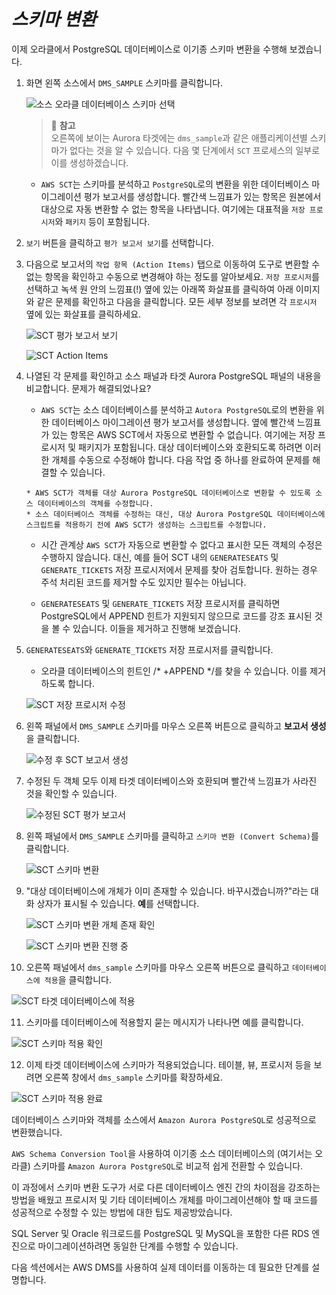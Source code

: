 # ***스키마 변환***

이제 오라클에서 PostgreSQL 데이터베이스로 이기종 스키마 변환을 수행해 보겠습니다.

1. 화면 왼쪽 소스에서 ```DMS_SAMPLE``` 스키마를 클릭합니다.

    ![소스 오라클 데이터베이스 스키마 선택](../../images/select-source-oracle-schema.png)

   > 📒 **참고**<br>
   > 오른쪽에 보이는 Aurora 타겟에는 ```dms_sample```과 같은 애플리케이션별 스키마가 없다는 것을 알 수 있습니다. 다음 몇 단계에서 ```SCT``` 프로세스의 일부로 이를 생성하겠습니다.


   - ```AWS SCT```는 스키마를 분석하고 ```PostgreSQL```로의 변환을 위한 데이터베이스 마이그레이션 평가 보고서를 생성합니다. 빨간색 느낌표가 있는 항목은 원본에서 대상으로 자동 변환할 수 없는 항목을 나타냅니다. 여기에는 대표적을 ```저장 프로시저```와 ```패키지``` 등이 포함됩니다.

2. ```보기``` 버튼을 클릭하고 ```평가 보고서 보기```를 선택합니다.


3. 다음으로 보고서의 ```작업 항목 (Action Items)``` 탭으로 이동하여 도구로 변환할 수 없는 항목을 확인하고 수동으로 변경해야 하는 정도를 알아보세요. ```저장 프로시저```를 선택하고 녹색 원 안의 느낌표(!) 옆에 있는 아래쪽 화살표를 클릭하여 아래 이미지와 같은 문제를 확인하고 다음을 클릭합니다. 모든 세부 정보를 보려면 각 ```프로시저``` 옆에 있는 화살표를 클릭하세요.

   ![SCT 평가 보고서 보기](../../images/sct-assessment-report-view.png)

   ![SCT Action Items](../../images/sct-action-items.png)

4. 나열된 각 문제를 확인하고 소스 패널과 타겟 Aurora PostgreSQL 패널의 내용을 비교합니다. 문제가 해결되었나요?

   - ```AWS SCT```는 소스 데이터베이스를 분석하고 ```Autora PostgreSQL```로의 변환을 위한 데이터베이스 마이그레이션 평가 보고서를 생성합니다. 옆에 빨간색 느낌표가 있는 항목은 AWS SCT에서 자동으로 변환할 수 없습니다. 여기에는 저장 프로시저 및 패키지가 포함됩니다. 대상 데이터베이스와 호환되도록 하려면 이러한 개체를 수동으로 수정해야 합니다. 다음 작업 중 하나를 완료하여 문제를 해결할 수 있습니다.
   
   ```
   * AWS SCT가 객체를 대상 Aurora PostgreSQL 데이터베이스로 변환할 수 있도록 소스 데이터베이스의 객체를 수정합니다.
   * 소스 데이터베이스 객체를 수정하는 대신, 대상 Aurora PostgreSQL 데이터베이스에 스크립트를 적용하기 전에 AWS SCT가 생성하는 스크립트를 수정합니다.
   ```

   - 시간 관계상 ```AWS SCT```가 자동으로 변환할 수 없다고 표시한 모든 객체의 수정은 수행하지 않습니다. 대신, 예를 들어 SCT 내의 ```GENERATESEATS``` 및 ```GENERATE_TICKETS``` 저장 프로시저에서 문제를 찾아 검토합니다. 원하는 경우 주석 처리된 코드를 제거할 수도 있지만 필수는 아닙니다.

   - ```GENERATESEATS``` 및 ```GENERATE_TICKETS``` 저장 프로시저를 클릭하면 PostgreSQL에서 APPEND 힌트가 지원되지 않으므로 코드를 강조 표시된 것을 볼 수 있습니다. 이들을 제거하고 진행해 보겠습니다.

5. ```GENERATESEATS```와 ```GENERATE_TICKETS``` 저장 프로시저를 클릭합니다.

   - 오라클 데이터베이스의 힌트인 /* +APPEND */를 찾을 수 있습니다. 이를 제거하도록 합니다. 

   ![SCT 저장 프로시저 수정](../../images/sct-procedure-modification.png)


6. 왼쪽 패널에서 ```DMS_SAMPLE``` 스키마를 마우스 오른쪽 버튼으로 클릭하고 **보고서 생성**을 클릭합니다.

   ![수정 후 SCT 보고서 생성](../../images/sct-assessment-report-create-again.png)

7. 수정된 두 객체 모두 이제 타겟 데이터베이스와 호환되며 빨간색 느낌표가 사라진 것을 확인할 수 있습니다.

   ![수정된 SCT 평가 보고서](../../images/sct-assessment-report-updated.png)

8. 왼쪽 패널에서 ```DMS_SAMPLE``` 스키마를 클릭하고 ```스키마 변환 (Convert Schema)```를 클릭합니다.

   ![SCT 스키마 변환](../../images/sct-schema-conversion.png)

9. "대상 데이터베이스에 개체가 이미 존재할 수 있습니다. 바꾸시겠습니까?"라는 대화 상자가 표시될 수 있습니다. **예**를 선택합니다.

   ![SCT 스키마 변환 개체 존재 확인](../../images/sct-schema-conversion-confirm.png)

   ![SCT 스키마 변환 진행 중](../../images/sct-schema-conversion-progress.png)

10. 오른쪽 패널에서 ```dms_sample``` 스키마를 마우스 오른쪽 버튼으로 클릭하고 ```데이터베이스에 적용```을 클릭합니다.

   ![SCT 타겟 데이터베이스에 적용](../../images/sct-apply-to-target-database.png)

11. 스키마를 데이터베이스에 적용할지 묻는 메시지가 나타나면 예를 클릭합니다.

   ![SCT 스키마 적용 확인](../../images/sct-apply-confirm.png)

12. 이제 타겟 데이터베이스에 스키마가 적용되었습니다. 테이블, 뷰, 프로시저 등을 보려면 오른쪽 창에서 ```dms_sample``` 스키마를 확장하세요.

   ![SCT 스키마 적용 완료](../../images/sct-apply-complete.png)

데이터베이스 스키마와 객체를 소스에서 ```Amazon Aurora PostgreSQL```로 성공적으로 변환했습니다.

```AWS Schema Conversion Tool```을 사용하여 이기종 소스 데이터베이스의 (여기서는 오라클) 스키마를 ```Amazon Aurora PostgreSQL```로 비교적 쉽게 전환할 수 있습니다.

이 과정에서 스키마 변환 도구가 서로 다른 데이터베이스 엔진 간의 차이점을 강조하는 방법을 배웠고 프로시저 및 기타 데이터베이스 개체를 마이그레이션해야 할 때 코드를 성공적으로 수정할 수 있는 방법에 대한 팁도 제공방았습니다.

SQL Server 및 Oracle 워크로드를 PostgreSQL 및 MySQL을 포함한 다른 RDS 엔진으로 마이그레이션하려면 동일한 단계를 수행할 수 있습니다.

다음 섹션에서는 AWS DMS를 사용하여 실제 데이터를 이동하는 데 필요한 단계를 설명합니다.
